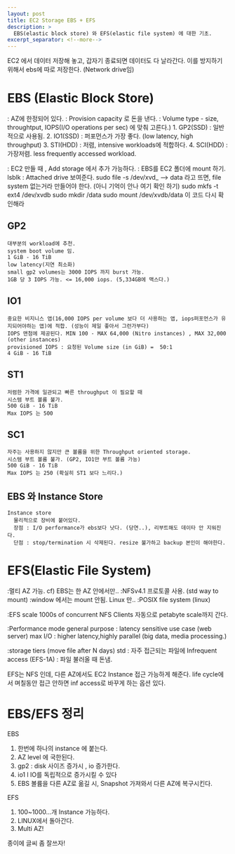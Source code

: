 ```yaml
---
layout: post
title: EC2 Storage EBS + EFS
description: >
  EBS(elastic block store) 와 EFS(elastic file system) 에 대한 기초.
excerpt_separator: <!--more-->
---
```


EC2 에서 데이터 저장해 놓고, 갑자기 종료되면 데이터도 다 날라간다. 이를 방지하기 위해서 ebs에 따로 저장한다. (Network drive임)


# EBS (Elastic Block Store)
  : AZ에 한정되어 있다.
  : Provision capacity 로 돈을 낸다.
  : Volume type - size, throughtput, IOPS(I/O operations per sec) 에 맞춰 고른다.)
    1. GP2(SSD) : 일반적으로 사용됨.
    2. IO1(SSD) : 퍼포먼스가 가장 좋다. (low latency, high throughput)
    3. STI(HDD) : 저렴, intensive workloads에 적합하다.
    4. SCI(HDD) : 가장저렴. less frequently accessed workload.

  : EC2 만들 때 , Add storage 에서 추가 가능하다.
  : EBS를 EC2 폴더에  mount 하기.
    lsblk : Attached drive 보여준다.
    sudo file -s /dev/xvd_ --> data 라고 뜨면, file system 없는거라 만들어야 한다. (아니 기억이 안나 여기 확인 하기)
    sudo mkfs -t ext4 /dev/xvdb
    sudo mkdir /data
    sudo mount /dev/xvdb/data
    이 코드 다시 확인해라


## GP2
    대부분의 workload에 추천.
    system boot volume 임.
    1 GiB - 16 TiB
    low latency(지연 최소화)
    small gp2 volumes는 3000 IOPS 까지 burst 가능.
    1GB 당 3 IOPS 가능. <= 16,000 iops. (5,334GB에 맥스다.)

## IO1
    중요한 비지니스 앱(16,000 IOPS per volume 보다 더 사용하는 앱, iops퍼포먼스가 유지되어야하는 앱)에 적합. (성능이 제일 좋아서 그런가부다)
    IOPS 맨첨에 제공된다. MIN 100 - MAX 64,000 (Nitro instances) , MAX 32,000 (other instances)
    provisioned IOPS : 요청된 Volume size (in GiB) =  50:1
    4 GiB - 16 TiB

## ST1
    저렴한 가격에 일관되고 빠른 throughput 이 필요할 때
    시스템 부트 볼륨 불가.
    500 GiB - 16 TiB
    Max IOPS 는 500

## SC1
    자주는 사용하지 않지만 큰 볼륨을 위한 Throughput oriented storage.
    시스템 부트 볼륨 불가. (GP2, IO1만 부트 볼륨 가능)
    500 GiB - 16 TiB
    Max IOPS 는 250 (확실히 ST1 보다 느리다.)


## EBS 와 Instance Store
    Instance store
      물리적으로 장비에 붙어있다.
      장점 : I/O performance가 ebs보다 낫다. (당연..), 리부트해도 데이타 안 지워진다.
      단점 : stop/termination 시 삭제된다. resize 불가하고 backup 본인이 해야한다.



# EFS(Elastic File System)
  :멀티 AZ 가능. cf) EBS는 한 AZ 안에서만..
  :NFSv4.1 프로토콜 사용. (std way to mount)
  :window 에서는 mount 안됨. Linux 만..
  :POSIX file system (linux)

  :EFS scale
    1000s of concurrent NFS Clients
    자동으로 petabyte scale까지 간다.

  :Performance mode
    general purpose : latency sensitive use case (web server)
    max I/O : higher latency,highly parallel (big data, media processing.)

  :storage tiers (move file after N days)
    std : 자주 접근되는 파일에
    Infrequent access (EFS-1A) : 파일 불러올 때 돈냄.

  EFS는 NFS 인데, 다른 AZ에서도 EC2 Instance 접근 가능하게 해준다.
  life cycle에서 며칠동안 접근 안하면 inf access로 바꾸게 하는 옵션 있다.


# EBS/EFS 정리
EBS
  1. 한번에 하나의 instance 에 붙는다.
  2. AZ level 에 국한된다.
  3. gp2 : disk 사이즈 증가시 , io 증가한다.
  4. io1 l IO를 독립적으로 증가시킬 수 있다
  5. EBS 볼륨을 다른 AZ로 옮길 시, Snapshot 가져와서 다른 AZ에 복구시킨다.

EFS

  1. 100~1000...개 Instance 가능하다.
  2. LINUX에서 돌아간다.
  3. Multi AZ!



종이에 글씨 좀 잘쓰자!
